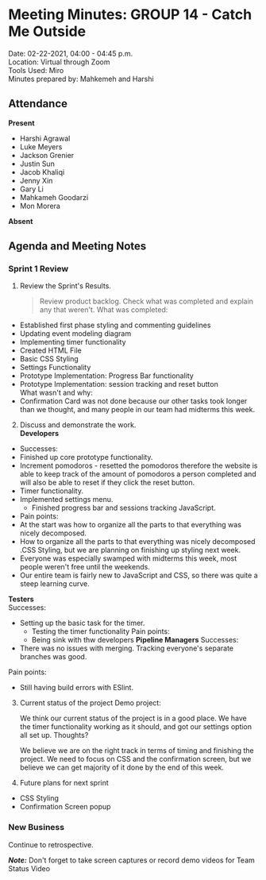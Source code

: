 # Meeting Minutes: GROUP 14 - **Catch Me Outside**
Date: 02-22-2021, 04:00 - 04:45 p.m.  
Location: Virtual through Zoom   
Tools Used: Miro  
Minutes prepared by: Mahkemeh and Harshi

## Attendance
**Present**
- Harshi Agrawal
- Luke Meyers 
- Jackson Grenier
- Justin Sun 
- Jacob Khaliqi
- Jenny Xin
- Gary Li
- Mahkameh Goodarzi
- Mon Morera

**Absent**


## Agenda and Meeting Notes
### Sprint 1 Review
1. Review the Sprint's Results.
   > Review product backlog. Check what was completed and explain any that weren't.
What was completed:
  - Established first phase styling and commenting guidelines   
  - Updating event modeling diagram
  - Implementing timer functionality
  - Created HTML File
  - Basic CSS Styling
  - Settings Functionality
  - Prototype Implementation: Progress Bar functionality 
  - Prototype Implementation: session tracking and reset button   
What wasn't and why:
  - Confirmation Card was not done because our other tasks took longer than we thought, and many people in our team had midterms this week.

2. Discuss and demonstrate the work.   
**Developers**      
- Successes:  
- Finished up core prototype functionality.  
- Increment pomodoros - resetted the pomodoros therefore the website is able to keep track of the amount of pomodoros a person completed and will also be able to reset if they click the reset button.  
- Timer functionality.  
- Implemented settings menu.  
  - Finished progress bar and sessions tracking JavaScript.  
- Pain points:  
- At the start was how to organize all the parts to that everything was nicely decomposed.   
- How to organize all the parts to that everything was nicely decomposed .CSS Styling, but we are planning on finishing up styling next week.   
- Everyone was especially swamped with midterms this week, most people weren't free until the weekends.   
- Our entire team is fairly new to JavaScript and CSS, so there was quite a steep learning curve.   
 
**Testers**   
Successes: 
- Setting up the basic task for the timer. 
  - Testing the timer functionality
Pain points: 
  - Being sink with thw developers
**Pipeline Managers**
Successes:    
- There was no issues with merging. Tracking everyone's separate branches was good.   
 
Pain points:   
   - Still having build errors with ESlint.    



3. Current status of the project
Demo project: 

   We think our current status of the project is in a good place. We have the timer functionality working as it should, and got our settings option all set up.
Thoughts?

   We believe we are on the right track in terms of timing and finishing the project. We need to focus on CSS and the confirmation screen, but we believe we can get majority of it done by the end of this week.

4. Future plans for next sprint
- CSS Styling
- Confirmation Screen popup

### New Business
Continue to retrospective.

***Note:*** Don't forget to take screen captures or record demo videos for Team Status Video
